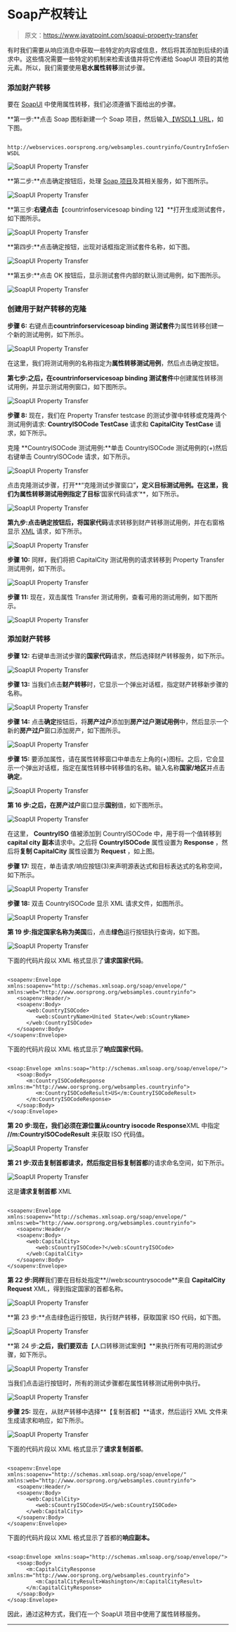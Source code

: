 # Soap产权转让

> 原文：<https://www.javatpoint.com/soapui-property-transfer>

有时我们需要从响应消息中获取一些特定的内容或信息，然后将其添加到后续的请求中。这些情况需要一些特定的机制来检索该值并将它传递给 SoapUI 项目的其他元素。所以，我们需要使用**皂水属性转移**测试步骤。

### 添加财产转移

要在 [SoapUI](https://www.javatpoint.com/soapui) 中使用属性转移，我们必须遵循下面给出的步骤。

**第一步:**点击 Soap 图标新建一个 Soap 项目，然后输入[【WSDL】](https://www.javatpoint.com/soapui-working-with-wsdl-file)[URL](https://www.javatpoint.com/url-full-form)，如下图。

```

http://webservices.oorsprong.org/websamples.countryinfo/CountryInfoService.wso?WSDL

```

![SoapUI Property Transfer](img/76bb82c90b0f9247c7bd6cc627568717.png)

**第二步:**点击确定按钮后，处理 [Soap 项目](https://www.javatpoint.com/create-soap-project-in-soapui-tool)及其相关服务，如下图所示。

![SoapUI Property Transfer](img/f5749f37412a9987d40077003ebbada5.png)

**第三步:**右键点击**【countrinfoservicesoap binding 12】**打开生成测试套件，如下图所示。

![SoapUI Property Transfer](img/16faff65f69b72489ee8568a3e596271.png)

**第四步:**点击确定按钮，出现对话框指定测试套件名称，如下图。

![SoapUI Property Transfer](img/ce878b94a41fcb4327d5e2a93bef8e29.png)

**第五步:**点击 OK 按钮后，显示测试套件内部的默认测试用例，如下图所示。

![SoapUI Property Transfer](img/74d0cbe37591d73ebf491f76c03b63d6.png)

### 创建用于财产转移的克隆

**步骤 6:** 右键点击**countrinforservicesoap binding 测试套件**为属性转移创建一个新的测试用例，如下所示。

![SoapUI Property Transfer](img/876eb601fe8282d919ea196a66bb7a9e.png)

在这里，我们将测试用例的名称指定为**属性转移测试用例**，然后点击确定按钮。

**第七步:**之后，在**countrinforservicesoap binding 测试套件**中创建属性转移测试用例，并显示测试用例窗口，如下图所示。

![SoapUI Property Transfer](img/4c02e95b0130f5106b462548b83ebbe4.png)

**步骤 8:** 现在，我们在 Property Transfer testcase 的测试步骤中转移或克隆两个测试用例请求: **CountryISOCode TestCase** 请求和 **CapitalCity TestCase** 请求，如下所示。

克隆 **CountryISOCode 测试用例:**单击 CountryISOCode 测试用例的(+)然后右键单击 CountryISOCode 请求，如下所示。

![SoapUI Property Transfer](img/3a3ab777aaff0fbbe857f0b0351fe3b7.png)

点击克隆测试步骤，打开**“克隆测试步骤窗口”**，定义目标测试用例。在这里，我们为属性转移测试用例指定了目标**‘国家代码请求’**，如下所示。

![SoapUI Property Transfer](img/dce5788455a063552a64c0658d26d0d9.png)

**第九步:**点击确定按钮后，将**国家代码**请求转移到财产转移测试用例，并在右窗格显示 [XML](https://www.javatpoint.com/xml-tutorial) 请求，如下所示。

![SoapUI Property Transfer](img/711a746e7f731c1550c46791722a3d6d.png)

**步骤 10:** 同样，我们将把 CapitalCity 测试用例的请求转移到 Property Transfer 测试用例，如下所示。

![SoapUI Property Transfer](img/2ccc7b13de484d43fdd9f022c3e7edb7.png)

**步骤 11:** 现在，双击属性 Transfer 测试用例，查看可用的测试用例，如下图所示。

![SoapUI Property Transfer](img/4d7e76ed94fb8adf6a59df90862a009b.png)

### 添加财产转移

**步骤 12:** 右键单击测试步骤的**国家代码**请求，然后选择财产转移服务，如下所示。

![SoapUI Property Transfer](img/fb7ac693047e6c5c8fc1f19b75ec3672.png)

**步骤 13:** 当我们点击**财产转移**时，它显示一个弹出对话框，指定财产转移新步骤的名称。

![SoapUI Property Transfer](img/ea95cbc82f1cbd9c22da6681e2c30836.png)

**步骤 14:** 点击**确定**按钮后，将**房产过户**添加到**房产过户测试用例**中，然后显示一个新的**房产过户**窗口添加房产，如下图所示。

![SoapUI Property Transfer](img/fae8fe7eac24e13e3bc864e41f4d1fe8.png)

**步骤 15:** 要添加属性，请在属性转移窗口中单击左上角的(+)图标。之后，它会显示一个弹出对话框，指定在属性转移中转移值的名称。输入名称**国家/地区**并点击**确定**。

![SoapUI Property Transfer](img/bce6f6e83da68c51ceb71638d0b741f4.png)

**第 16 步:**之后，在**房产过户**窗口显示**国别**值，如下图所示。

![SoapUI Property Transfer](img/f032e8b62311c9b6b759a6e714ea60ca.png)

在这里， **CountryISO** 值被添加到 CountryISOCode 中，用于将一个值转移到**capital city 副本**请求中。之后将 **CountryISOCode** 属性设置为 **Response** ，然后将**复制 CapitalCity** 属性设置为 **Request** ，如上图。

**步骤 17:** 现在，单击请求/响应按钮(3)来声明源表达式和目标表达式的名称空间，如下所示。

![SoapUI Property Transfer](img/3ce037b6fdc87a9ad7ba9f6678db6b41.png)

**步骤 18:** 双击 CountryISOCode 显示 XML 请求文件，如图所示。

![SoapUI Property Transfer](img/3740b055d95d8bd5d2904edb25637fb0.png)

**第 19 步:**指定国家名称为**美国**后，点击**绿色**运行按钮执行查询，如下图。

![SoapUI Property Transfer](img/df15c59aabe51ee83899e9a36f91e108.png)

下面的代码片段以 XML 格式显示了**请求国家代码**。

```

<soapenv:Envelope xmlns:soapenv="http://schemas.xmlsoap.org/soap/envelope/" xmlns:web="http://www.oorsprong.org/websamples.countryinfo">
   <soapenv:Header/>
   <soapenv:Body>
      <web:CountryISOCode>
         <web:sCountryName>United State</web:sCountryName>
      </web:CountryISOCode>
   </soapenv:Body>
</soapenv:Envelope>

```

下面的代码片段以 XML 格式显示了**响应国家代码**。

```

<soap:Envelope xmlns:soap="http://schemas.xmlsoap.org/soap/envelope/">
   <soap:Body>
      <m:CountryISOCodeResponse xmlns:m="http://www.oorsprong.org/websamples.countryinfo">
         <m:CountryISOCodeResult>US</m:CountryISOCodeResult>
      </m:CountryISOCodeResponse>
   </soap:Body>
</soap:Envelope>

```

**第 20 步:**现在，我们必须在源位置从**country isocode Response**XML 中指定 **//m:CountryISOCodeResult** 来获取 ISO 代码值。

![SoapUI Property Transfer](img/5b89c5e298c925dc33dbb8bbee50e029.png)

**第 21 步:**双击复制首都请求，然后指定目标**复制首都**的请求命名空间，如下所示。

![SoapUI Property Transfer](img/12cbd6855a84c400f5d2d2c9c00449d2.png)

这是**请求复制首都** XML

```

<soapenv:Envelope xmlns:soapenv="http://schemas.xmlsoap.org/soap/envelope/" xmlns:web="http://www.oorsprong.org/websamples.countryinfo">
   <soapenv:Header/>
   <soapenv:Body>
      <web:CapitalCity>
         <web:sCountryISOCode>?</web:sCountryISOCode>
      </web:CapitalCity>
   </soapenv:Body>
</soapenv:Envelope>

```

**第 22 步:同样**我们要在目标处指定**//web:scountrysocode**来自 **CapitalCity Request** XML，得到指定国家的首都名称。

![SoapUI Property Transfer](img/8094a94983af282aeae1af6ea4c5e115.png)

**第 23 步:**点击绿色运行按钮，执行财产转移，获取国家 ISO 代码，如下图。

![SoapUI Property Transfer](img/cf1a7c32700da739b3c32c29d3c272b1.png)

**第 24 步:**之后，我们要双击**【人口转移测试案例】**来执行所有可用的测试步骤，如下所示。

![SoapUI Property Transfer](img/f48645e9738a6a4aea4d42e005cd58e2.png)

当我们点击运行按钮时，所有的测试步骤都在属性转移测试用例中执行。

![SoapUI Property Transfer](img/3c22b0e9bfd49dbbe56c55cffbcceb74.png)

**步骤 25:** 现在，从财产转移中选择**【复制首都】**请求，然后运行 XML 文件来生成请求和响应，如下所示。

![SoapUI Property Transfer](img/62535f37ec5a50b383fdaf8abf421f2e.png)

下面的代码片段以 XML 格式显示了**请求复制首都**。

```

<soapenv:Envelope xmlns:soapenv="http://schemas.xmlsoap.org/soap/envelope/" xmlns:web="http://www.oorsprong.org/websamples.countryinfo">
   <soapenv:Header/>
   <soapenv:Body>
      <web:CapitalCity>
         <web:sCountryISOCode>US</web:sCountryISOCode>
      </web:CapitalCity>
   </soapenv:Body>
</soapenv:Envelope>

```

下面的代码片段以 XML 格式显示了首都的**响应副本。**

```

<soap:Envelope xmlns:soap="http://schemas.xmlsoap.org/soap/envelope/">
   <soap:Body>
      <m:CapitalCityResponse xmlns:m="http://www.oorsprong.org/websamples.countryinfo">
         <m:CapitalCityResult>Washington</m:CapitalCityResult>
      </m:CapitalCityResponse>
   </soap:Body>
</soap:Envelope>

```

因此，通过这种方式，我们在一个 SoapUI 项目中使用了属性转移服务。

* * *